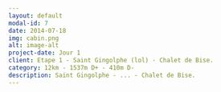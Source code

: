 ```yaml
---
layout: default
modal-id: 7
date: 2014-07-18
img: cabin.png
alt: image-alt
project-date: Jour 1
client: Etape 1 - Saint Gingolphe (lol) - Chalet de Bise.
category: 12km - 1537m D+ - 410m D-
description: Saint Gingolphe - ... - Chalet de Bise.
---
```

